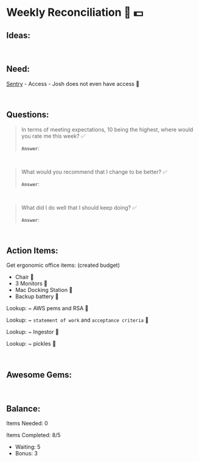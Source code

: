 # **Weekly Reconciliation 🎩 💵**

## **Ideas:**

&nbsp;

## **Need:**

[Sentry](Sentry.io) - Access - Josh does not even have access 🍏

&nbsp;

## **Questions:**

> In terms of meeting expectations, 10 being the highest, where would you rate me this week? ✅
>
> **`Answer`**: 
>
>         

&nbsp;

> What would you recommend that I change to be better? ✅
>
> **`Answer`**:
>
>         

&nbsp;

> What did I do well that I should keep doing? ✅
>
> **`Answer`**:


&nbsp;

## **Action Items:**

Get ergonomic office items: (created budget) 
  * Chair 🍏
  * 3 Monitors 🍏
  * Mac Docking Station 🍏
  * Backup battery 🍏

Lookup: ~ AWS pems and RSA 💎

Lookup: ~ `statement of work` and `acceptance criteria` 💎

Lookup: ~ Ingestor 💎

Lookup: ~ pickles 💎


&nbsp;

## **Awesome Gems:** 


&nbsp;

## **Balance:** 

Items Needed: 0

Items Completed: 8/5

  * Waiting: 5
  * Bonus: 3

